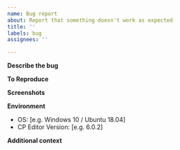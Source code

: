 ```yaml
---
name: Bug report
about: Report that something doesn't work as expected
title: ''
labels: bug
assignees: ''

---
```


**Describe the bug**

<!-- A clear and concise description of what the bug is. -->

**To Reproduce**

<!-- Steps to reproduce the behavior. -->

**Screenshots**

<!-- If applicable, add screenshots to help explain your problem. -->

**Environment**

<!-- Your environment is usually important for finding the cause of the bug. -->
<!-- You can get the CP Editor version by clicking `Help`->`Build Info` in the GUI. -->

 - OS: [e.g. Windows 10 / Ubuntu 18.04]
 - CP Editor Version: [e.g. 6.0.2]

**Additional context**

<!-- Add any other context about the problem here. -->
